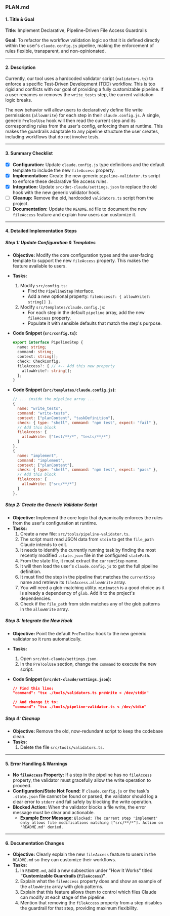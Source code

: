 

### PLAN.md

#### 1. Title & Goal

**Title:** Implement Declarative, Pipeline-Driven File Access Guardrails

**Goal:** To refactor the workflow validation logic so that it is defined directly within the user's `claude.config.js` pipeline, making the enforcement of rules flexible, transparent, and non-opinionated.

---

#### 2. Description

Currently, our tool uses a hardcoded validator script (`validators.ts`) to enforce a specific Test-Driven Development (TDD) workflow. This is too rigid and conflicts with our goal of providing a fully customizable pipeline. If a user renames or removes the `write_tests` step, the current validation logic breaks.

The new behavior will allow users to declaratively define file write permissions (`allowWrite`) for each step in their `claude.config.js`. A single, generic `PreToolUse` hook will then read the current step and its corresponding rules from the user's config, enforcing them at runtime. This makes the guardrails adaptable to any pipeline structure the user creates, including workflows that do not involve tests.

---

#### 3. Summary Checklist

-   [x] **Configuration:** Update `claude.config.js` type definitions and the default template to include the new `fileAccess` property.
-   [x] **Implementation:** Create the new generic `pipeline-validator.ts` script to enforce these declarative file access rules.
-   [x] **Integration:** Update `src/dot-claude/settings.json` to replace the old hook with the new generic validator hook.
-   [ ] **Cleanup:** Remove the old, hardcoded `validators.ts` script from the project.
-   [ ] **Documentation:** Update the `README.md` file to document the new `fileAccess` feature and explain how users can customize it.

---

#### 4. Detailed Implementation Steps

##### **Step 1: Update Configuration & Templates**

*   **Objective:** Modify the core configuration types and the user-facing template to support the new `fileAccess` property. This makes the feature available to users.
*   **Tasks:**
    1.  Modify `src/config.ts`:
        *   Find the `PipelineStep` interface.
        *   Add a new optional property: `fileAccess?: { allowWrite?: string[] }`.
    2.  Modify `src/templates/claude.config.js`:
        *   For each step in the default `pipeline` array, add the new `fileAccess` property.
        *   Populate it with sensible defaults that match the step's purpose.

*   **Code Snippet (`src/config.ts`):**
    ```typescript
    export interface PipelineStep {
      name: string;
      command: string;
      context: string[];
      check: CheckConfig;
      fileAccess?: { // <-- Add this new property
        allowWrite?: string[];
      };
    }
    ```

*   **Code Snippet (`src/templates/claude.config.js`):**
    ```javascript
    // ... inside the pipeline array ...
    {
      name: "write_tests",
      command: "write-tests",
      context: ["planContent", "taskDefinition"],
      check: { type: "shell", command: "npm test", expect: "fail" },
      // Add this block
      fileAccess: {
        allowWrite: ["test/**/*", "tests/**/*"]
      }
    },
    {
      name: "implement",
      command: "implement",
      context: ["planContent"],
      check: { type: "shell", command: "npm test", expect: "pass" },
      // Add this block
      fileAccess: {
        allowWrite: ["src/**/*"]
      }
    },
    ```

##### **Step 2: Create the Generic Validator Script**

*   **Objective:** Implement the core logic that dynamically enforces the rules from the user's configuration at runtime.
*   **Tasks:**
    1.  Create a new file: `src/tools/pipeline-validator.ts`.
    2.  The script must read JSON data from `stdin` to get the `file_path` Claude intends to edit.
    3.  It needs to identify the currently running task by finding the most recently modified `.state.json` file in the configured `statePath`.
    4.  From the state file, it must extract the `currentStep` name.
    5.  It will then load the user's `claude.config.js` to get the full pipeline definition.
    6.  It must find the step in the pipeline that matches the `currentStep` name and retrieve its `fileAccess.allowWrite` array.
    7.  You will need a glob-matching utility. `minimatch` is a good choice as it is already a dependency of `glob`. Add it to the project's dependencies.
    8.  Check if the `file_path` from stdin matches any of the glob patterns in the `allowWrite` array.

##### **Step 3: Integrate the New Hook**

*   **Objective:** Point the default `PreToolUse` hook to the new generic validator so it runs automatically.
*   **Tasks:**
    1.  Open `src/dot-claude/settings.json`.
    2.  In the `PreToolUse` section, change the `command` to execute the new script.

*   **Code Snippet (`src/dot-claude/settings.json`):**
    ```json
    // Find this line:
    "command": "tsx ./tools/validators.ts preWrite < /dev/stdin"

    // And change it to:
    "command": "tsx ./tools/pipeline-validator.ts < /dev/stdin"
    ```

##### **Step 4: Cleanup**

*   **Objective:** Remove the old, now-redundant script to keep the codebase clean.
*   **Tasks:**
    1.  Delete the file `src/tools/validators.ts`.

---

#### 5. Error Handling & Warnings

*   **No `fileAccess` Property:** If a step in the pipeline has no `fileAccess` property, the validator must gracefully allow the write operation to proceed.
*   **Configuration/State Not Found:** If `claude.config.js` or the task's `.state.json` file cannot be found or parsed, the validator should log a clear error to `stderr` and fail safely by blocking the write operation.
*   **Blocked Action:** When the validator blocks a file write, the error message must be clear and actionable.
    *   **Example Error Message:** `Blocked: The current step 'implement' only allows file modifications matching ["src/**/*"]. Action on 'README.md' denied.`

---

#### 6. Documentation Changes

*   **Objective:** Clearly explain the new `fileAccess` feature to users in the `README.md` so they can customize their workflows.
*   **Tasks:**
    1.  In `README.md`, add a new subsection under "How It Works" titled **"Customizable Guardrails (`fileAccess`)"**.
    2.  Explain what the `fileAccess` property does and show an example of the `allowWrite` array with glob patterns.
    3.  Explain that this feature allows them to control which files Claude can modify at each stage of the pipeline.
    4.  Mention that removing the `fileAccess` property from a step disables the guardrail for that step, providing maximum flexibility.